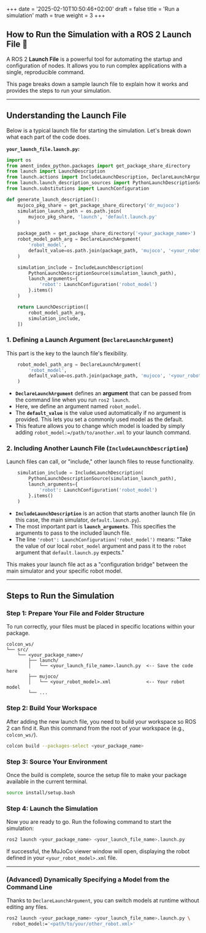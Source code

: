 +++
date = '2025-02-10T10:50:46+02:00'
draft = false
title = 'Run a simulation'
math = true
weight = 3
+++


## How to Run the Simulation with a ROS 2 Launch File 🚀

A ROS 2 **Launch File** is a powerful tool for automating the startup and configuration of nodes. It allows you to run complex applications with a single, reproducible command.

This page breaks down a sample launch file to explain how it works and provides the steps to run your simulation.

-----

## Understanding the Launch File

Below is a typical launch file for starting the simulation. Let's break down what each part of the code does.

**`your_launch_file.launch.py`:**

```python
import os
from ament_index_python.packages import get_package_share_directory
from launch import LaunchDescription
from launch.actions import IncludeLaunchDescription, DeclareLaunchArgument
from launch.launch_description_sources import PythonLaunchDescriptionSource
from launch.substitutions import LaunchConfiguration

def generate_launch_description():
    mujoco_pkg_share = get_package_share_directory('dr_mujoco')
    simulation_launch_path = os.path.join(
        mujoco_pkg_share, 'launch', 'default.launch.py'
    )

    package_path = get_package_share_directory('<your_package_name>')
    robot_model_path_arg = DeclareLaunchArgument(
        'robot_model',
        default_value=os.path.join(package_path, 'mujoco', '<your_robot_model>.xml')
    )

    simulation_include = IncludeLaunchDescription(
        PythonLaunchDescriptionSource(simulation_launch_path),
        launch_arguments={
            'robot': LaunchConfiguration('robot_model')
        }.items()
    )

    return LaunchDescription([
        robot_model_path_arg,
        simulation_include,
    ])
```

### 1\. Defining a Launch Argument (`DeclareLaunchArgument`)

This part is the key to the launch file's flexibility.

```python
    robot_model_path_arg = DeclareLaunchArgument(
        'robot_model',
        default_value=os.path.join(package_path, 'mujoco', '<your_robot_model>.xml')
    )
```

  - **`DeclareLaunchArgument`** defines an **argument** that can be passed from the command line when you run `ros2 launch`.
  - Here, we define an argument named `robot_model`.
  - The **`default_value`** is the value used automatically if no argument is provided. This lets you set a commonly used model as the default.
  - This feature allows you to change which model is loaded by simply adding `robot_model:=/path/to/another.xml` to your launch command.

### 2\. Including Another Launch File (`IncludeLaunchDescription`)

Launch files can call, or "include," other launch files to reuse functionality.

```python
    simulation_include = IncludeLaunchDescription(
        PythonLaunchDescriptionSource(simulation_launch_path),
        launch_arguments={
            'robot': LaunchConfiguration('robot_model')
        }.items()
    )
```

  - **`IncludeLaunchDescription`** is an action that starts another launch file (in this case, the main simulator, `default.launch.py`).
  - The most important part is **`launch_arguments`**. This specifies the arguments to pass to the included launch file.
  - The line `'robot': LaunchConfiguration('robot_model')` means: "Take the value of our local `robot_model` argument and pass it to the `robot` argument that `default.launch.py` expects."

This makes your launch file act as a "configuration bridge" between the main simulator and your specific robot model.

-----

## Steps to Run the Simulation

### Step 1: Prepare Your File and Folder Structure

To run correctly, your files must be placed in specific locations within your package.

```
colcon_ws/
└── src/
    └── <your_package_name>/
        ├── launch/
        │   └── <your_launch_file_name>.launch.py  <-- Save the code here
        ├── mujoco/
        │   └── <your_robot_model>.xml             <-- Your robot model
        └── ...
```

### Step 2: Build Your Workspace

After adding the new launch file, you need to build your workspace so ROS 2 can find it. Run this command from the root of your workspace (e.g., `colcon_ws/`).

```bash
colcon build --packages-select <your_package_name>
```

### Step 3: Source Your Environment

Once the build is complete, source the setup file to make your package available in the current terminal.

```bash
source install/setup.bash
```

### Step 4: Launch the Simulation

Now you are ready to go. Run the following command to start the simulation:

```bash
ros2 launch <your_package_name> <your_launch_file_name>.launch.py
```

If successful, the MuJoCo viewer window will open, displaying the robot defined in your `<your_robot_model>.xml` file.

-----

### (Advanced) Dynamically Specifying a Model from the Command Line

Thanks to `DeclareLaunchArgument`, you can switch models at runtime without editing any files.

```bash
ros2 launch <your_package_name> <your_launch_file_name>.launch.py \
  robot_model:='<path/to/your/other_robot.xml>'
```